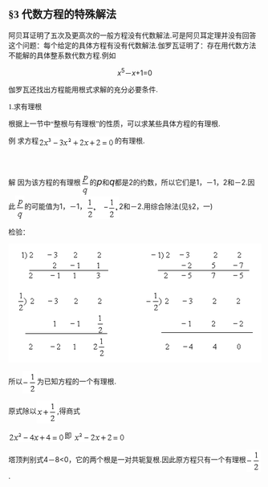 <div class=Section1>
<h2><span lang=ZH-CN style='font-family:宋体_GB2312'>§</span><span lang=EN-US
style='font-family:宋体_GB2312'>3 </span><span lang=ZH-CN style='font-family:
宋体_GB2312'>代数方程的特殊解法 </span></h2>
<p><span lang=ZH-CN style='font-family:宋体_GB2312'>阿贝耳证明了五次及更高次的一般方程没有代数解法</span><span
lang=EN-US>.</span><span lang=ZH-CN style='font-family:宋体_GB2312'>可是阿贝耳定理并没有回答这个问题：每个给定的具体方程有没有代数解法</span><span
lang=EN-US>.</span><span lang=ZH-CN style='font-family:宋体_GB2312'>伽罗瓦证明了：存在用代数方法不能解的具体整系数代数方程</span><span
lang=EN-US>.</span><span lang=ZH-CN style='font-family:宋体_GB2312'>例如</span></p>
<p align=center style='text-align:center'><i><span lang=EN-US>x</span></i><sup><span
lang=EN-US>5</span></sup><span lang=ZH-CN style='font-family:宋体_GB2312'>－</span><i><span
lang=EN-US>x</span></i><span lang=EN-US>+1=0</span></p>
<p><span lang=ZH-CN style='font-family:宋体_GB2312'>伽罗瓦还找出方程能用根式求解的充分必要条件</span><span
lang=EN-US>.</span></p>
<p><span lang=EN-US style='font-family:宋体_GB2312'>1.</span><span lang=ZH-CN
style='font-family:宋体_GB2312'>求有理根</span></p>
<p><span lang=ZH-CN style='font-family:宋体_GB2312'>根据上一节中“整根与有理根”的性质，可以求某些具体方程的有理根</span><span
lang=EN-US>.</span></p>
<p><span lang=ZH-CN style='font-family:宋体_GB2312'>例</span><span lang=ZH-CN> </span><span
lang=ZH-CN style='font-family:宋体_GB2312'>求方程</span><span lang=EN-US
style='font-family:宋体_GB2312'><img width=152 height=22
src="res/17e9d95da129bdd93c34fb6cc6aaaa52_5396_files/Image1420.gif" align=absmiddle></span><span
lang=ZH-CN style='font-family:宋体_GB2312'>的有理根</span><span lang=EN-US>.</span></p>
<p><span lang=ZH-CN style='font-family:宋体_GB2312'>　</span></p>
<p><span lang=ZH-CN style='font-family:宋体_GB2312'>解</span><span lang=ZH-CN> </span><span
lang=ZH-CN style='font-family:宋体_GB2312'>因为该方程的有理根</span><span lang=EN-US
style='font-family:宋体_GB2312'><img width=18 height=48
src="res/17e9d95da129bdd93c34fb6cc6aaaa52_5396_files/Image1421.gif" align=absmiddle></span><span
lang=ZH-CN style='font-family:宋体_GB2312'>的</span><i><span lang=EN-US
style='font-size:13.5pt'>p</span></i><span lang=ZH-CN style='font-family:宋体_GB2312'>和</span><i><span
lang=EN-US style='font-size:13.5pt'>q</span></i><span lang=ZH-CN
style='font-family:宋体_GB2312'>都是</span><span lang=EN-US>2</span><span
lang=ZH-CN style='font-family:宋体_GB2312'>的约数，所以它们是</span><span lang=EN-US>1</span><span
lang=ZH-CN style='font-family:宋体_GB2312'>，－</span><span lang=EN-US>1</span><span
lang=ZH-CN style='font-family:宋体_GB2312'>，</span><span lang=EN-US>2</span><span
lang=ZH-CN style='font-family:宋体_GB2312'>和－</span><span lang=EN-US>2.</span><span
lang=ZH-CN style='font-family:宋体_GB2312'>因此</span><span lang=EN-US
style='font-family:宋体_GB2312'><img width=18 height=48
src="res/17e9d95da129bdd93c34fb6cc6aaaa52_5396_files/Image1421.gif" align=absmiddle></span><span
lang=ZH-CN style='font-family:宋体_GB2312'>的可能值为</span><span lang=EN-US>1</span><span
lang=ZH-CN style='font-family:宋体_GB2312'>，－</span><span lang=EN-US>1</span><span
lang=ZH-CN style='font-family:宋体_GB2312'>，</span><span lang=EN-US
style='font-family:宋体_GB2312'><img width=65 height=45
src="res/17e9d95da129bdd93c34fb6cc6aaaa52_5396_files/Image1422.gif" align=absmiddle></span><span
lang=EN-US>2</span><span lang=ZH-CN style='font-family:宋体_GB2312'>和－</span><span
lang=EN-US>2.</span><span lang=ZH-CN style='font-family:宋体_GB2312'>用综合除法</span><span
lang=EN-US>(</span><span lang=ZH-CN style='font-family:宋体_GB2312'>见§</span><span
lang=EN-US>2</span><span lang=ZH-CN style='font-family:宋体_GB2312'>，一</span><span
lang=EN-US>)</span></p>
<p><span lang=ZH-CN style='font-family:宋体_GB2312'>检验：</span></p>
<p align=center style='text-align:center'><span lang=EN-US><img width=509
height=237 src="res/17e9d95da129bdd93c34fb6cc6aaaa52_5396_files/2.gif"></span></p>
<p><span lang=ZH-CN style='font-family:宋体_GB2312'>所以</span><span lang=EN-US
style='font-family:宋体_GB2312'><img width=29 height=45
src="res/17e9d95da129bdd93c34fb6cc6aaaa52_5396_files/Image1427.gif" align=absmiddle></span><span
lang=ZH-CN style='font-family:宋体_GB2312'>为已知方程的一个有理根</span><span lang=EN-US>.</span></p>
<p><span lang=ZH-CN style='font-family:宋体_GB2312'>原式除以</span><span lang=EN-US
style='font-family:宋体_GB2312'><img width=41 height=45
src="res/17e9d95da129bdd93c34fb6cc6aaaa52_5396_files/Image1428.gif" align=absmiddle></span><span
lang=EN-US>,</span><span lang=ZH-CN style='font-family:宋体_GB2312'>得商式</span></p>
<p><span lang=EN-US style='font-family:宋体_GB2312'><img width=112 height=22
src="res/17e9d95da129bdd93c34fb6cc6aaaa52_5396_files/Image1429.gif" align=absmiddle></span><span
lang=ZH-CN style='font-family:宋体_GB2312'>即</span><span lang=ZH-CN> </span><span
lang=EN-US style='font-family:宋体_GB2312'><img width=103 height=22
src="res/17e9d95da129bdd93c34fb6cc6aaaa52_5396_files/Image1430.gif" align=absmiddle></span></p>
<p><span lang=ZH-CN style='font-family:宋体_GB2312'>塔顶判别式</span><span lang=EN-US>4</span><span
lang=ZH-CN style='font-family:宋体_GB2312'>－</span><span lang=EN-US>8&lt;0</span><span
lang=ZH-CN style='font-family:宋体_GB2312'>，它的两个根是一对共轭复根</span><span lang=EN-US>.</span><span
lang=ZH-CN style='font-family:宋体_GB2312'>因此原方程只有一个有理根</span><span lang=EN-US
style='font-family:宋体_GB2312'><img width=29 height=45
src="res/17e9d95da129bdd93c34fb6cc6aaaa52_5396_files/Image1431.gif" align=absmiddle></span><span
lang=EN-US>.</span></p>
</div>